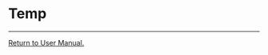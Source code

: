 # __Temp__
___



[Return to User Manual.](https://github.com/WrathOfRa/AotB/tree/master/User_Manual.md)
